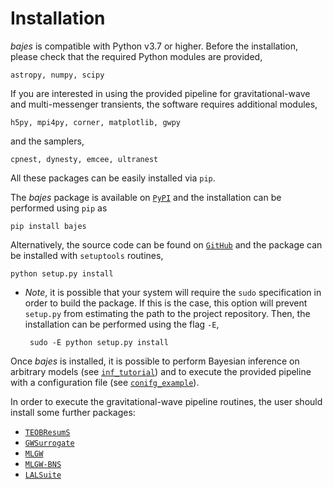 # Installation

*bajes* is compatible with Python v3.7 or higher.
Before the installation, please check that the required Python modules are provided,

    astropy, numpy, scipy

If you are interested in using the provided pipeline for gravitational-wave and multi-messenger
transients, the software requires additional modules,

    h5py, mpi4py, corner, matplotlib, gwpy

and the samplers,

    cpnest, dynesty, emcee, ultranest

All these packages can be easily installed via `pip`.

The *bajes* package is available on [`PyPI`](https://pypi.org/) and the installation can be performed using `pip` as

    pip install bajes

Alternatively, the source code can be found on [`GitHub`](https://github.com/matteobreschi/bajes) and the package can be installed with `setuptools` routines, 

    python setup.py install

 * *Note*, it is possible that your system will require the `sudo` specification
    in order to build the package. If this is the case, this option will prevent `setup.py` from estimating
    the path to the project repository. Then, the installation can be performed using the flag `-E`,

        sudo -E python setup.py install

Once *bajes* is installed, it is possible to perform Bayesian inference on arbitrary models (see [`inf_tutorial`](docs/inf_tutorial.ipynb))
and to execute the provided pipeline with a configuration file (see [`conifg_example`](docs/conifg_example.ini)).

In order to execute the gravitational-wave pipeline routines,
the user should install some further packages:
* [`TEOBResumS`](https://bitbucket.org/eob_ihes/teobresums)
* [`GWSurrogate`](https://pypi.org/project/gwsurrogate/)
* [`MLGW`](https://pypi.org/project/mlgw/)
* [`MLGW-BNS`](https://pypi.org/project/mlgw-bns/)
* [`LALSuite`](https://lscsoft.docs.ligo.org/lalsuite/)
